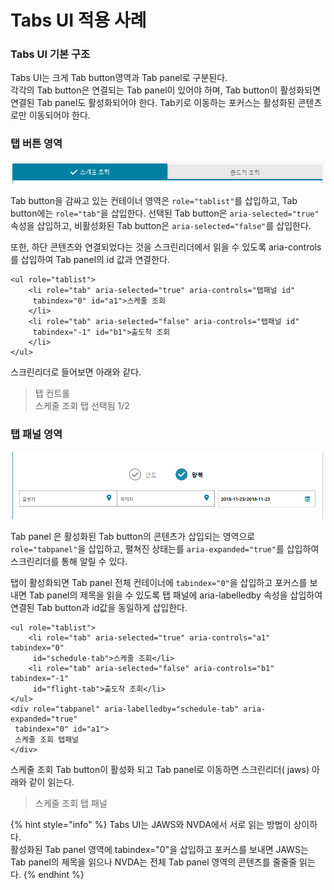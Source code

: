 # Tabs UI 적용 사례

### Tabs UI 기본 구조

Tabs UI는 크게 Tab button영역과 Tab panel로 구분된다.  
각각의 Tab button은 연결되는 Tab panel이 있어야 하며, Tab button이 활성화되면 연결된 Tab panel도 활성화되어야 한다.  Tab키로 이동하는 포커스는 활성화된 콘텐츠로만 이동되어야 한다.

### 탭 버튼 영역

![](../../.gitbook/assets/image%20%2816%29.png)

Tab button을 감싸고 있는 컨테이너 영역은 `role="tablist"`를 삽입하고, Tab button에는 `role="tab"`을 삽입한다. 선택된 Tab button은 `aria-selected="true"` 속성을 삽입하고, 비활성화된 Tab button은 `aria-selected="false"`를 삽입한다.

또한, 하단 콘텐츠와 연결되었다는 것을 스크린리더에서 읽을 수 있도록 aria-controls를 삽입하여 Tab panel의 id 값과 연결한다.

```markup
<ul role="tablist">
    <li role="tab" aria-selected="true" aria-controls="탭패널 id" 
     tabindex="0" id="a1">스케줄 조회
    </li>
    <li role="tab" aria-selected="false" aria-controls="탭패널 id" 
     tabindex="-1" id="b1">출도착 조회
    </li>
</ul>
```

스크린리더로 들어보면 아래와 같다.

> 탭 컨트롤  
> 스케줄 조회 탭 선택됨 1/2

### 탭 패널 영역

![](../../.gitbook/assets/image%20%2826%29.png)

Tab panel 은 활성화된 Tab button의 콘텐츠가 삽입되는 영역으로 `role="tabpanel"`을 삽입하고, 펼쳐진 상태는를 `aria-expanded="true"`를 삽입하여 스크린리더를 통해 알릴 수 있다.

탭이 활성화되면 Tab panel 전체 컨테이너에 `tabindex="0"`을 삽입하고 포커스를 보내면 Tab panel의 제목을 읽을 수 있도록 탭 패널에 aria-labelledby 속성을 삽입하여 연결된 Tab button과 id값을 동일하게 삽입한다.

```markup
<ul role="tablist">
    <li role="tab" aria-selected="true" aria-controls="a1" tabindex="0" 
     id="schedule-tab">스케줄 조회</li>
    <li role="tab" aria-selected="false" aria-controls="b1" tabindex="-1" 
     id="flight-tab">출도착 조회</li>
</ul>
<div role="tabpanel" aria-labelledby="schedule-tab" aria-expanded="true" 
 tabindex="0" id="a1">
 스케줄 조회 탭패널
</div>
```

스케줄 조회 Tab button이 활성화 되고 Tab panel로 이동하면 스크린리더\( jaws\) 아래와 같이 읽는다.

> 스케줄 조회 탭 패널

{% hint style="info" %}
Tabs UI는 JAWS와 NVDA에서 서로 읽는 방법이 상이하다.   
활성화된 Tab panel 영역에 tabindex="0"을 삽입하고 포커스를 보내면 JAWS는 Tab panel의 제목을 읽으나 NVDA는 전체 Tab panel 영역의 콘텐츠를 줄줄줄 읽는다.
{% endhint %}

